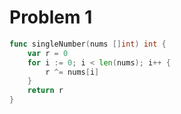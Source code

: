 # Problem 1

```go
func singleNumber(nums []int) int {
    var r = 0
    for i := 0; i < len(nums); i++ {
        r ^= nums[i]
    }
    return r
}
```
